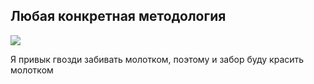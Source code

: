 ﻿## Любая конкретная методология

[![](images/GoldenHammer-ru.gif)](https://ru.wikipedia.org/wiki/%D0%97%D0%BE%D0%BB%D0%BE%D1%82%D0%BE%D0%B9_%D0%BC%D0%BE%D0%BB%D0%BE%D1%82%D0%BE%D0%BA)

Я привык гвозди забивать молотком, поэтому и забор буду красить молотком
